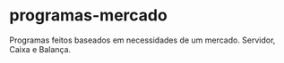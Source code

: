 # programas-mercado
Programas feitos baseados em necessidades de um mercado. Servidor, Caixa e Balança.
